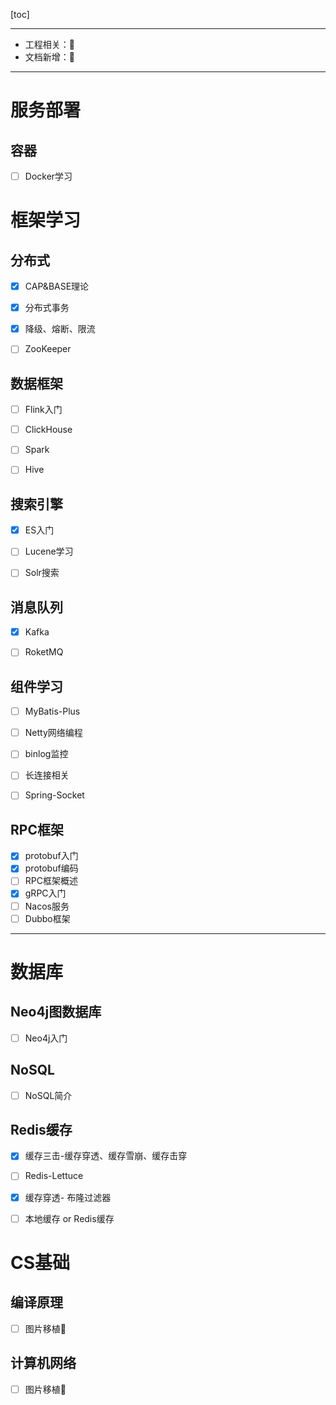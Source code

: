 [toc]

---

- 工程相关：🔧
- 文档新增：📖

---

# 服务部署

## 容器

- [ ] Docker学习



# 框架学习

## 分布式

- [x] CAP&BASE理论
- [x] 分布式事务
- [x] 降级、熔断、限流
- [ ] ZooKeeper



## 数据框架

- [ ] Flink入门
- [ ] ClickHouse
- [ ] Spark
- [ ] Hive



## 搜索引擎

- [x] ES入门
- [ ] Lucene学习
- [ ] Solr搜索



## 消息队列

- [x] Kafka
- [ ] RoketMQ



## 组件学习

- [ ] MyBatis-Plus
- [ ] Netty网络编程
- [ ] binlog监控

- [ ] 长连接相关
- [ ] Spring-Socket



## RPC框架

- [x] protobuf入门
- [x] protobuf编码
- [ ] RPC框架概述
- [x] gRPC入门
- [ ] Nacos服务
- [ ] Dubbo框架

---



# 数据库

## Neo4j图数据库

- [ ] Neo4j入门



## NoSQL

- [ ] NoSQL简介



## Redis缓存

- [x] 缓存三击-缓存穿透、缓存雪崩、缓存击穿
- [ ] Redis-Lettuce
- [x] 缓存穿透- 布隆过滤器
- [ ] 本地缓存 or Redis缓存



# CS基础

## 编译原理

- [ ] 图片移植🔧



## 计算机网络

- [ ] 图片移植🔧

